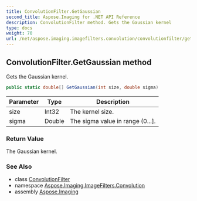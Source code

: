```yaml
---
title: ConvolutionFilter.GetGaussian
second_title: Aspose.Imaging for .NET API Reference
description: ConvolutionFilter method. Gets the Gaussian kernel
type: docs
weight: 70
url: /net/aspose.imaging.imagefilters.convolution/convolutionfilter/getgaussian/
---
```

## ConvolutionFilter.GetGaussian method

Gets the Gaussian kernel.

```csharp
public static double[] GetGaussian(int size, double sigma)
```

| Parameter | Type | Description |
| --- | --- | --- |
| size | Int32 | The kernel size. |
| sigma | Double | The sigma value in range (0...]. |

### Return Value

The Gaussian kernel.

### See Also

* class [ConvolutionFilter](../)
* namespace [Aspose.Imaging.ImageFilters.Convolution](../../convolutionfilter/)
* assembly [Aspose.Imaging](../../../)


